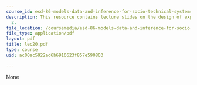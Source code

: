 ```yaml
---
course_id: esd-86-models-data-and-inference-for-socio-technical-systems-spring-2007
description: This resource contains lecture slides on the design of experiments, part
  2.
file_location: /coursemedia/esd-86-models-data-and-inference-for-socio-technical-systems-spring-2007/ac00ac5922ad6b6916623f857e590803_lec20.pdf
file_type: application/pdf
layout: pdf
title: lec20.pdf
type: course
uid: ac00ac5922ad6b6916623f857e590803

---
```

None